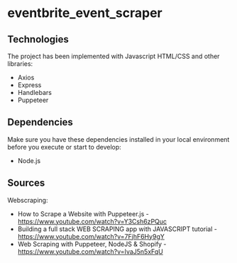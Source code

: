 # eventbrite_event_scraper


## Technologies
The project has been implemented with Javascript HTML/CSS and other libraries: 
 * Axios
 * Express
 * Handlebars
 * Puppeteer
 
 ## Dependencies
 Make sure you have these dependencies installed in your local environment before you execute or start to develop:
 * Node.js
 
 ## Sources
 Webscraping:
 * How to Scrape a Website with Puppeteer.js - https://www.youtube.com/watch?v=Y3Csh6zPQuc
 * Building a full stack WEB SCRAPING app with JAVASCRIPT tutorial - https://www.youtube.com/watch?v=7FjhF6Hy9gY
 * Web Scraping with Puppeteer, NodeJS & Shopify - https://www.youtube.com/watch?v=IvaJ5n5xFqU
 
